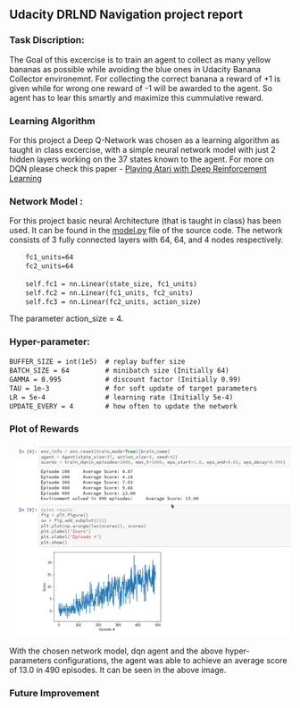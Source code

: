 ## Udacity DRLND Navigation project report

### Task Discription: 

The Goal of this excercise is to train an agent to collect as many yellow bananas as possible while avoiding the blue ones in Udacity Banana Collector environemnt. For collecting the correct banana a reward of +1 is given while for wrong one reward of -1 will be awarded to the agent. So agent has to lear this smartly and maximize this cummulative reward. 


### Learning Algorithm

For this project a Deep Q-Network was chosen as a learning algorithm as taught in class excercise, with a simple neural network model with just 2 hidden layers working on the 37 states known to the agent. For more on DQN please check this paper - [Playing Atari with Deep Reinforcement Learning](https://www.cs.toronto.edu/~vmnih/docs/dqn.pdf)


### Network Model :
For this project basic neural Architecture (that is taught in class) has been used. It can be found in the [model.py](model.py) file of the source code. The network consists of 3 fully connected layers with 64, 64, and 4 nodes respectively. 

        fc1_units=64 
        fc2_units=64

        self.fc1 = nn.Linear(state_size, fc1_units)
        self.fc2 = nn.Linear(fc1_units, fc2_units)
        self.fc3 = nn.Linear(fc2_units, action_size)

The parameter action_size = 4.

### Hyper-parameter:

    BUFFER_SIZE = int(1e5)  # replay buffer size
    BATCH_SIZE = 64         # minibatch size (Initially 64)
    GAMMA = 0.995           # discount factor (Initially 0.99)
    TAU = 1e-3              # for soft update of target parameters
    LR = 5e-4               # learning rate (Initially 5e-4)
    UPDATE_EVERY = 4        # how often to update the network

### Plot of Rewards
![alt text](https://github.com/wildoctopus/DRLND/blob/master/P1_Navigation/reward-plot.png)

With the chosen network model, dqn agent and the above hyper-parameters configurations, the agent was able to achieve an average score of 13.0 in 490 episodes.
It can be seen in the above image.

### Future Improvement
